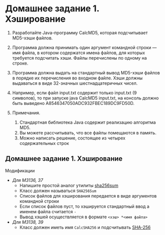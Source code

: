 # Домашнее задание 1. Хэширование
1. Разработайте Java-программу CalcMD5, которая подсчитывает MD5-хэши файлов.  

2. Программа должна принимать один аргумент командной строки — имя файла, в котором содержатся имена файлов, для которых требуется подсчитать хэши. Файлы перечислены по одному на строке.  

3. Программа должна выдать на стандартный вывод MD5-хэши файлов в порядке их перечисления во входном файле. Хэши должны выдаваться в виде 32-значных шестнадцатеричных чисел.  
4. Например, если файл input.txt содержит только input.txt (9 символов), то при запуске java CalcMD5 input.txt, на консоль должно быть выведено A8546347050ADC932FBEC189DC9FD50D.  

5. Примечания.  
    1. Стандартная библиотека Java содержит реализацию алгоритма MD5.
    2. Вы можете рассчитывать, что все файлы помещаются в память.
    3. Можно написать решение, состоящее из четырех содержательных строк
    

## Домашнее задание 1. Хэширование

Модификации
 * *Для M3136, 37*
    * Напишите простой аналог утилиты [sha256sum](http://linux.die.net/man/1/sha256sum)
    * Класс должен называться `SHA256Sum`
    * Список файлов для хэширования передается в виде аргументов командной строки
    * Если список файлов пуст, то хэшируется стандартный ввод а именем файла считается `-`
    * Вывод хэшей осуществляется в формате `<хэш> *<имя файла>`
 * *Для M3138, 39*
    * Класс должен иметь имя `CalcSHA256` и подсчитывать [SHA-256](https://en.wikipedia.org/wiki/Secure_Hash_Algorithm)

